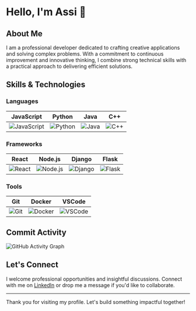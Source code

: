# Hello, I'm Assi 👋


## About Me

I am a professional developer dedicated to crafting creative applications and solving complex problems. With a commitment to continuous improvement and innovative thinking, I combine strong technical skills with a practical approach to delivering efficient solutions.

## Skills & Technologies

### Languages
| JavaScript | Python | Java | C++ |
| :--------: | :----: | :--: | :-: |
| <img src="https://img.shields.io/badge/JavaScript-F7DF1E?style=flat&logo=javascript&logoColor=black" alt="JavaScript" /> | <img src="https://img.shields.io/badge/Python-3776AB?style=flat&logo=python&logoColor=white" alt="Python" /> | <img src="https://img.shields.io/badge/Java-ED8B00?style=flat&logo=java&logoColor=white" alt="Java" /> | <img src="https://img.shields.io/badge/C++-00599C?style=flat&logo=c%2B%2B&logoColor=white" alt="C++" /> |

### Frameworks
| React | Node.js | Django | Flask |
| :---: | :-----: | :----: | :---: |
| <img src="https://img.shields.io/badge/React-61DAFB?style=flat&logo=react&logoColor=black" alt="React" /> | <img src="https://img.shields.io/badge/Node.js-339933?style=flat&logo=node.js&logoColor=white" alt="Node.js" /> | <img src="https://img.shields.io/badge/Django-092E20?style=flat&logo=django&logoColor=white" alt="Django" /> | <img src="https://img.shields.io/badge/Flask-000000?style=flat&logo=flask&logoColor=white" alt="Flask" /> |

### Tools
| Git | Docker | VSCode |
| :--: | :----: | :-----: |
| <img src="https://img.shields.io/badge/Git-F05032?style=flat&logo=git&logoColor=white" alt="Git" /> | <img src="https://img.shields.io/badge/Docker-2496ED?style=flat&logo=docker&logoColor=white" alt="Docker" /> | <img src="https://img.shields.io/badge/VSCode-007ACC?style=flat&logo=visual-studio-code&logoColor=white" alt="VSCode" /> |

## Commit Activity

![GitHub Activity Graph](https://github-readme-activity-graph.vercel.app/graph?username=Aassi1&theme=react-dark)

## Let's Connect

I welcome professional opportunities and insightful discussions. Connect with me on [LinkedIn](https://www.linkedin.com/in/assi-assi-491470212) or drop me a message if you'd like to collaborate.

---

Thank you for visiting my profile. Let's build something impactful together!
